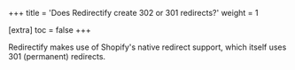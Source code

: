 +++
title = 'Does Redirectify create 302 or 301 redirects?'
weight = 1

[extra]
toc = false
+++

Redirectify makes use of Shopify's native redirect support, which itself uses
301 (permanent) redirects.
